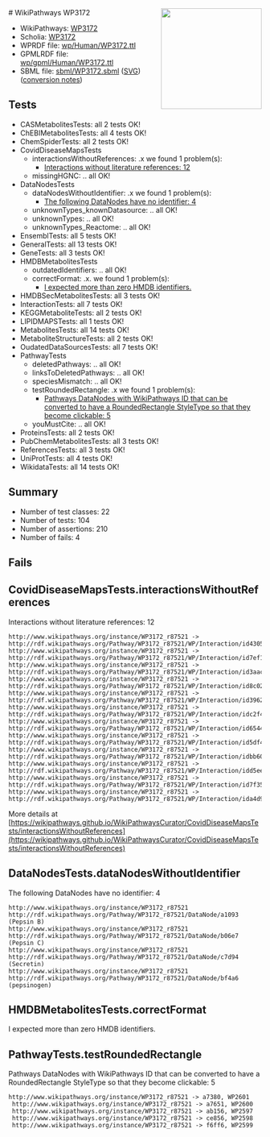 <img style="float: right; width: 200px" src="../logo.png" />
# WikiPathways WP3172

* WikiPathways: [WP3172](https://identifiers.org/wikipathways:WP3172)
* Scholia: [WP3172](https://scholia.toolforge.org/wikipathways/WP3172)
* WPRDF file: [wp/Human/WP3172.ttl](../wp/Human/WP3172.ttl)
* GPMLRDF file: [wp/gpml/Human/WP3172.ttl](../wp/gpml/Human/WP3172.ttl)
* SBML file: [sbml/WP3172.sbml](../sbml/WP3172.sbml) ([SVG](../sbml/WP3172.svg)) ([conversion notes](../sbml/WP3172.txt))

## Tests
* CASMetabolitesTests: all 2 tests OK!
* ChEBIMetabolitesTests: all 4 tests OK!
* ChemSpiderTests: all 2 tests OK!
* CovidDiseaseMapsTests
    * interactionsWithoutReferences: .x we found 1 problem(s):
        * [Interactions without literature references: 12](#9701cce3)
    * missingHGNC: .. all OK!
* DataNodesTests
    * dataNodesWithoutIdentifier: .x we found 1 problem(s):
        * [The following DataNodes have no identifier: 4](#d2d32fa3)
    * unknownTypes_knownDatasource: .. all OK!
    * unknownTypes: .. all OK!
    * unknownTypes_Reactome: .. all OK!
* EnsemblTests: all 5 tests OK!
* GeneralTests: all 13 tests OK!
* GeneTests: all 3 tests OK!
* HMDBMetabolitesTests
    * outdatedIdentifiers: .. all OK!
    * correctFormat: .x. we found 1 problem(s):
        * [I expected more than zero HMDB identifiers.](#ad154c1e)
* HMDBSecMetabolitesTests: all 3 tests OK!
* InteractionTests: all 7 tests OK!
* KEGGMetaboliteTests: all 2 tests OK!
* LIPIDMAPSTests: all 1 tests OK!
* MetabolitesTests: all 14 tests OK!
* MetaboliteStructureTests: all 2 tests OK!
* OudatedDataSourcesTests: all 7 tests OK!
* PathwayTests
    * deletedPathways: .. all OK!
    * linksToDeletedPathways: .. all OK!
    * speciesMismatch: .. all OK!
    * testRoundedRectangle: .x we found 1 problem(s):
        * [Pathways DataNodes with WikiPathways ID that can be converted to have a RoundedRectangle StyleType so that they become clickable: 5](#9fbad3cf)
    * youMustCite: .. all OK!
* ProteinsTests: all 2 tests OK!
* PubChemMetabolitesTests: all 3 tests OK!
* ReferencesTests: all 3 tests OK!
* UniProtTests: all 4 tests OK!
* WikidataTests: all 14 tests OK!


## Summary

* Number of test classes: 22
* Number of tests: 104
* Number of assertions: 210
* Number of fails: 4

## Fails

<a name="9701cce3" />

## CovidDiseaseMapsTests.interactionsWithoutReferences

Interactions without literature references: 12
```
http://www.wikipathways.org/instance/WP3172_r87521 -> http://rdf.wikipathways.org/Pathway/WP3172_r87521/WP/Interaction/id430572e6
http://www.wikipathways.org/instance/WP3172_r87521 -> http://rdf.wikipathways.org/Pathway/WP3172_r87521/WP/Interaction/id7ef1df06
http://www.wikipathways.org/instance/WP3172_r87521 -> http://rdf.wikipathways.org/Pathway/WP3172_r87521/WP/Interaction/id3aac3854
http://www.wikipathways.org/instance/WP3172_r87521 -> http://rdf.wikipathways.org/Pathway/WP3172_r87521/WP/Interaction/id8c026057
http://www.wikipathways.org/instance/WP3172_r87521 -> http://rdf.wikipathways.org/Pathway/WP3172_r87521/WP/Interaction/id3962ba71
http://www.wikipathways.org/instance/WP3172_r87521 -> http://rdf.wikipathways.org/Pathway/WP3172_r87521/WP/Interaction/idc2f415ea
http://www.wikipathways.org/instance/WP3172_r87521 -> http://rdf.wikipathways.org/Pathway/WP3172_r87521/WP/Interaction/id65449ded
http://www.wikipathways.org/instance/WP3172_r87521 -> http://rdf.wikipathways.org/Pathway/WP3172_r87521/WP/Interaction/id5df4cec6
http://www.wikipathways.org/instance/WP3172_r87521 -> http://rdf.wikipathways.org/Pathway/WP3172_r87521/WP/Interaction/idbb60ff57
http://www.wikipathways.org/instance/WP3172_r87521 -> http://rdf.wikipathways.org/Pathway/WP3172_r87521/WP/Interaction/idd5eee542
http://www.wikipathways.org/instance/WP3172_r87521 -> http://rdf.wikipathways.org/Pathway/WP3172_r87521/WP/Interaction/id7f357ce6
http://www.wikipathways.org/instance/WP3172_r87521 -> http://rdf.wikipathways.org/Pathway/WP3172_r87521/WP/Interaction/ida4d9e213
```

More details at [https://wikipathways.github.io/WikiPathwaysCurator/CovidDiseaseMapsTests/interactionsWithoutReferences](https://wikipathways.github.io/WikiPathwaysCurator/CovidDiseaseMapsTests/interactionsWithoutReferences)

<a name="d2d32fa3" />

## DataNodesTests.dataNodesWithoutIdentifier

The following DataNodes have no identifier: 4
```
http://www.wikipathways.org/instance/WP3172_r87521 http://rdf.wikipathways.org/Pathway/WP3172_r87521/DataNode/a1093 (Pepsin B)
http://www.wikipathways.org/instance/WP3172_r87521 http://rdf.wikipathways.org/Pathway/WP3172_r87521/DataNode/b06e7 (Pepsin C)
http://www.wikipathways.org/instance/WP3172_r87521 http://rdf.wikipathways.org/Pathway/WP3172_r87521/DataNode/c7d94 (Secretin)
http://www.wikipathways.org/instance/WP3172_r87521 http://rdf.wikipathways.org/Pathway/WP3172_r87521/DataNode/bf4a6 (pepsinogen)
```

<a name="ad154c1e" />

## HMDBMetabolitesTests.correctFormat

I expected more than zero HMDB identifiers.
<a name="9fbad3cf" />

## PathwayTests.testRoundedRectangle

Pathways DataNodes with WikiPathways ID that can be converted to have a RoundedRectangle StyleType so that they become clickable: 5
```
http://www.wikipathways.org/instance/WP3172_r87521 -> a7380, WP2601
 http://www.wikipathways.org/instance/WP3172_r87521 -> a7651, WP2600
 http://www.wikipathways.org/instance/WP3172_r87521 -> ab156, WP2597
 http://www.wikipathways.org/instance/WP3172_r87521 -> ce856, WP2598
 http://www.wikipathways.org/instance/WP3172_r87521 -> f6ff6, WP2599
 ```


